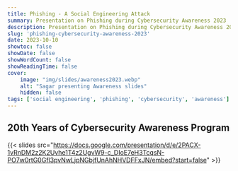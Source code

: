 ```yaml
---
title: Phishing - A Social Engineering Attack
summary: Presentation on Phishing during Cybersecurity Awareness 2023
description: Presentation on Phishing during Cybersecurity Awareness 2023
slug: 'phishing-cybersecurity-awareness-2023'
date: 2023-10-10
showtoc: false
showDate: false
showWordCount: false
showReadingTime: false
cover:
    image: "img/slides/awareness2023.webp"
    alt: "Sagar presenting Awareness slides"
    hidden: false
tags: ['social engineering', 'phishing', 'cybersecurity', 'awareness']
---
```


## 20th Years of Cybersecurity Awareness Program

{{< slides src="https://docs.google.com/presentation/d/e/2PACX-1vRnDM2z2K2Uvhe1T4z2UgvW9-c_DIoE7eH3TcqsN-PO7w0rtG0Gfl3pvNwLjpNGbjfUnAhNHVDFFxJN/embed?start=false" >}}
